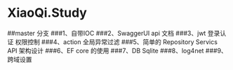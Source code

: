 # XiaoQi.Study
##master 分支
	###1、自带IOC 
	###2、SwaggerUI api 文档 
	###3、jwt 登录认证 权限控制 
	###4、action 全局异常过滤
	###5、简单的 Repository Servics API 架构设计
	###6、EF core 的使用 
	###7、DB Sqlite 
	###8、log4net 
	###9、跨域设置  